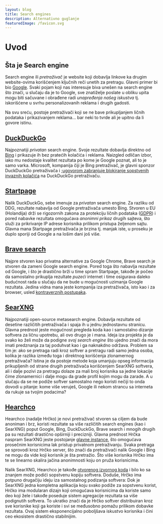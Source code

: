 ```yaml
---
layout: blog
title: Search engines
description: Alternativno guglanje
featuredImage: /favicon.svg
---
```


# Uvod

## Šta je Search engine

Search engine ili _pretraživač_ je website koji dobavlja linkove ka drugim website-ovima korišćenjem ključnih reči unetih za pretragu. Glavni primer bi bio [Google](https://www.google.com/). Svaki pojam koji nas interesuje biva unešen na search engine što znači, u slučaju da je to Google, sve znatiželje poslate u obliku upita mogu biti sačuvane i obrađene radi _unapređenja našeg iskustva_ tj. iskorišćene u svrhu personalizovanih reklama i drugih gadosti.

Na svu sreću, postoje pretraživači koji se ne bave prikupljanjem ličnih podataka i prikazivanjem reklama... bar neki to tvrde ali je upitno da li govore istinu.

## [DuckDuckGo](https://duckduckgo.com/)

Najpoznatiji _privatan_ search engine. Svoje rezultate dobavlja direktno od [Bing](https://www.bing.com/) i prikazuje ih bez pratećih kolačića i reklama. Naizgled odličan izbor, iako mu nedostaje kvalitet rezultata po kome je Google poznat, ali to je samo varka. Microsoft, kompanija čiji je Bing pretraživač, je glavni sponzor DuckDuckGo pretraživača i ;[ugovorom zabranjuje blokiranje sopstvenih invaznih kolačića](https://www.tomsguide.com/news/duckduckgo-privacy-browser-facing-backlash-over-microsoft-trackers) na DuckDuckGo pretraživaču.

## [Startpage](https://www.startpage.com)

Nalik DuckDuckGo, sebe imenuje za _privatan_ search engine. Za razliku od DDG, rezultate nabavlja od Google pretraživača umesto Bing. Stvoren u EU (Holandija) drži se rigozornih zakona za protekciju ličnih podataka ([GDPR](https://en.wikipedia.org/wiki/General_Data_Protection_Regulation)) i pored nabavke rezultata omogućava _anonimni prikaz_ drugih sajteva, što služi za prikrivanje IP adrese korisnika prilikom pristupa željenom sajtu. Glavna mana Startpage pretraživača je brzina tj. manjak iste, u proseku je duplo sporiji od Google a na lošim dani još više.

## [Brave search](https://search.brave.com)

Najpre stvoren kao privatna alternative za Google Chrome, Brave search je stvoren da zameni Google search engine. Pored toga što nabavlja rezultate od Google, i što je drastično brži u time spram Startpage, takođe je počeo da samostalno prikuplja rezultate _puzeći_ internet i time osigurava daleko budućnost rada u slučaju da ne bude u mogućnosti uzimanja Google rezultata. Jedina vidna mana jeste kompanija iza pretraživača, isto kao i za browser, usled [kontraverznih postupaka](https://www.coindesk.com/business/2020/06/08/brave-browsers-affiliate-link-controversy-explained/).

## [SearXNG](https://github.com/searxng/searxng)

Najpoznatiji open-source metasearch engine. Dobavlja rezultate od desetine različitih pretraživača i spaja ih u jednu jednostavnu stranicu. Glavna prednost jeste mogućnost pregleda koda kao i samostalno dizanje softvera za ličnu upotrebu, ali ovo drugo je i mana. Ideja iza projekta je da svako ko želi može da podigne _svoj search engine_ što ujedno znači da mora imati predznanja za taj poduhvat kao i ga naknakdno održava. Problem sa tim je: ako se pretraga radi kroz softver a pretragu radi samo jedna osoba, kolika je razlika između toga i direktnog korišćenja zlonamernog pretraživača? Istina je da postoje metode koja umanjuju opseg informacija prikupljenih od strane drugih pretraživača korišćenjem SearXNG softvera, ali i dalje pozivi za pretragu dolaze za mali broj korisnika sa jedne lokacije čime zlonamernici i dalje mogu da grade profil kojim mogu da zarade. A u slučaju da se ne podiže softver samostalno nego koristi nečiji to onda dovodi u pitanje: kome više veruješ, Google ili nekom strancu sa interneta da rukuje sa tvojim podacima?

## [Hearchco](https://hearch.co)

Hearchco (nadalje Hrčko) je novi pretraživač stvoren sa ciljem da bude anoniman i brz, koristi rezultate sa više različitih search engines (kao i SearXNG) poput Google, Bing, DuckDuckGo, Brave search i mnogih drugih pa su rezultati drastično opširniji i precizniji. Glavna prednost Hrčka naspram SearXNG jeste postojanje [glavne instance](https://hearch.co), što omogućava prosečnim korisnicima lak pristup privatnom pretraživanju. Svaka pretraga se sprovodi kroz Hrčko server, što znači da pretraživači nalik Google i Bing ne mogu da vide koji korisnik je šta pretražio. Što više korisnika Hrčko ima te se linearno skalira jačina anonimnosti koju on pruža korisnicima.

Nalik SearXNG, Hearchco je takođe [otvorenog izvornog koda](https://github.com/hearchco) i bilo ko sa znanjem može podići sopstvenu kopiju softvera. Doduše, Hrčko ima potpuno drugačiju ideju iza samostalnog podizanja softvera: Dok je SearXNG jedna kompletna aplikacija koju svako podiže za sopstvenu korist, Hrčko ima modularan dizajn koji omogućava korisnicima da koriste samo deo koji žele i takođe poseduje sistem agregacije rezultata sa više podignutih softvera. To ukratko znači da je Hrčko softver distribuiran kroz sve korisnike koji ga koriste i svi se međusobno pomažu prilikom dobavke rezultata. Ovaj sistem eksponencijalno poboljšava iskustvo korisnika i čini ceo ekosistem drastično stabilnijim.
